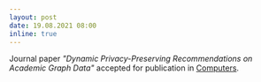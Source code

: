 ```yaml
---
layout: post
date: 19.08.2021 08:00
inline: true
---
```


Journal paper *"Dynamic Privacy-Preserving Recommendations on Academic Graph Data"* accepted for publication in [Computers](https://www.mdpi.com/journal/computers).  